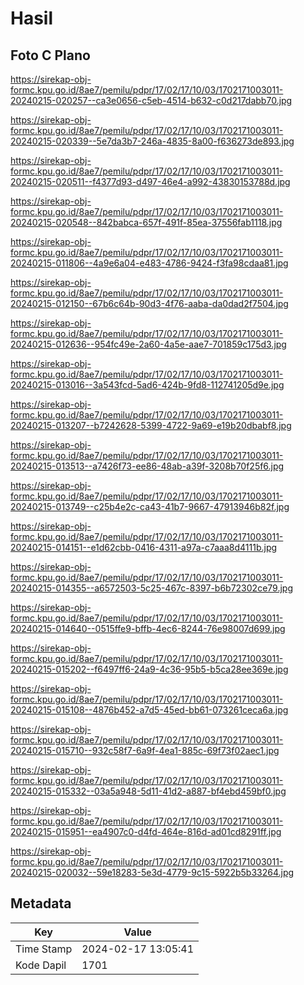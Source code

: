 # Hasil

## Foto C Plano

https://sirekap-obj-formc.kpu.go.id/8ae7/pemilu/pdpr/17/02/17/10/03/1702171003011-20240215-020257--ca3e0656-c5eb-4514-b632-c0d217dabb70.jpg

https://sirekap-obj-formc.kpu.go.id/8ae7/pemilu/pdpr/17/02/17/10/03/1702171003011-20240215-020339--5e7da3b7-246a-4835-8a00-f636273de893.jpg

https://sirekap-obj-formc.kpu.go.id/8ae7/pemilu/pdpr/17/02/17/10/03/1702171003011-20240215-020511--f4377d93-d497-46e4-a992-43830153788d.jpg

https://sirekap-obj-formc.kpu.go.id/8ae7/pemilu/pdpr/17/02/17/10/03/1702171003011-20240215-020548--842babca-657f-491f-85ea-37556fab1118.jpg

https://sirekap-obj-formc.kpu.go.id/8ae7/pemilu/pdpr/17/02/17/10/03/1702171003011-20240215-011806--4a9e6a04-e483-4786-9424-f3fa98cdaa81.jpg

https://sirekap-obj-formc.kpu.go.id/8ae7/pemilu/pdpr/17/02/17/10/03/1702171003011-20240215-012150--67b6c64b-90d3-4f76-aaba-da0dad2f7504.jpg

https://sirekap-obj-formc.kpu.go.id/8ae7/pemilu/pdpr/17/02/17/10/03/1702171003011-20240215-012636--954fc49e-2a60-4a5e-aae7-701859c175d3.jpg

https://sirekap-obj-formc.kpu.go.id/8ae7/pemilu/pdpr/17/02/17/10/03/1702171003011-20240215-013016--3a543fcd-5ad6-424b-9fd8-112741205d9e.jpg

https://sirekap-obj-formc.kpu.go.id/8ae7/pemilu/pdpr/17/02/17/10/03/1702171003011-20240215-013207--b7242628-5399-4722-9a69-e19b20dbabf8.jpg

https://sirekap-obj-formc.kpu.go.id/8ae7/pemilu/pdpr/17/02/17/10/03/1702171003011-20240215-013513--a7426f73-ee86-48ab-a39f-3208b70f25f6.jpg

https://sirekap-obj-formc.kpu.go.id/8ae7/pemilu/pdpr/17/02/17/10/03/1702171003011-20240215-013749--c25b4e2c-ca43-41b7-9667-47913946b82f.jpg

https://sirekap-obj-formc.kpu.go.id/8ae7/pemilu/pdpr/17/02/17/10/03/1702171003011-20240215-014151--e1d62cbb-0416-4311-a97a-c7aaa8d4111b.jpg

https://sirekap-obj-formc.kpu.go.id/8ae7/pemilu/pdpr/17/02/17/10/03/1702171003011-20240215-014355--a6572503-5c25-467c-8397-b6b72302ce79.jpg

https://sirekap-obj-formc.kpu.go.id/8ae7/pemilu/pdpr/17/02/17/10/03/1702171003011-20240215-014640--0515ffe9-bffb-4ec6-8244-76e98007d699.jpg

https://sirekap-obj-formc.kpu.go.id/8ae7/pemilu/pdpr/17/02/17/10/03/1702171003011-20240215-015202--f6497ff6-24a9-4c36-95b5-b5ca28ee369e.jpg

https://sirekap-obj-formc.kpu.go.id/8ae7/pemilu/pdpr/17/02/17/10/03/1702171003011-20240215-015108--4876b452-a7d5-45ed-bb61-073261ceca6a.jpg

https://sirekap-obj-formc.kpu.go.id/8ae7/pemilu/pdpr/17/02/17/10/03/1702171003011-20240215-015710--932c58f7-6a9f-4ea1-885c-69f73f02aec1.jpg

https://sirekap-obj-formc.kpu.go.id/8ae7/pemilu/pdpr/17/02/17/10/03/1702171003011-20240215-015332--03a5a948-5d11-41d2-a887-bf4ebd459bf0.jpg

https://sirekap-obj-formc.kpu.go.id/8ae7/pemilu/pdpr/17/02/17/10/03/1702171003011-20240215-015951--ea4907c0-d4fd-464e-816d-ad01cd8291ff.jpg

https://sirekap-obj-formc.kpu.go.id/8ae7/pemilu/pdpr/17/02/17/10/03/1702171003011-20240215-020032--59e18283-5e3d-4779-9c15-5922b5b33264.jpg


## Metadata

| Key        | Value               |
| ---------- | ------------------- |
| Time Stamp | 2024-02-17 13:05:41 |
| Kode Dapil | 1701                |



